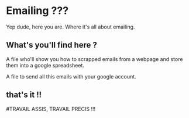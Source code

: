 # Emailing ???

Yep dude, here you are. Where it's all about emailing.

## What's you'll find here ?

A file who'll show you how to scrapped emails from a webpage and store them into a google spreadsheet.

A file to send all this emails  with your google account.

## that's it !!

#TRAVAIL ASSIS, TRAVAIL PRECIS !!!
